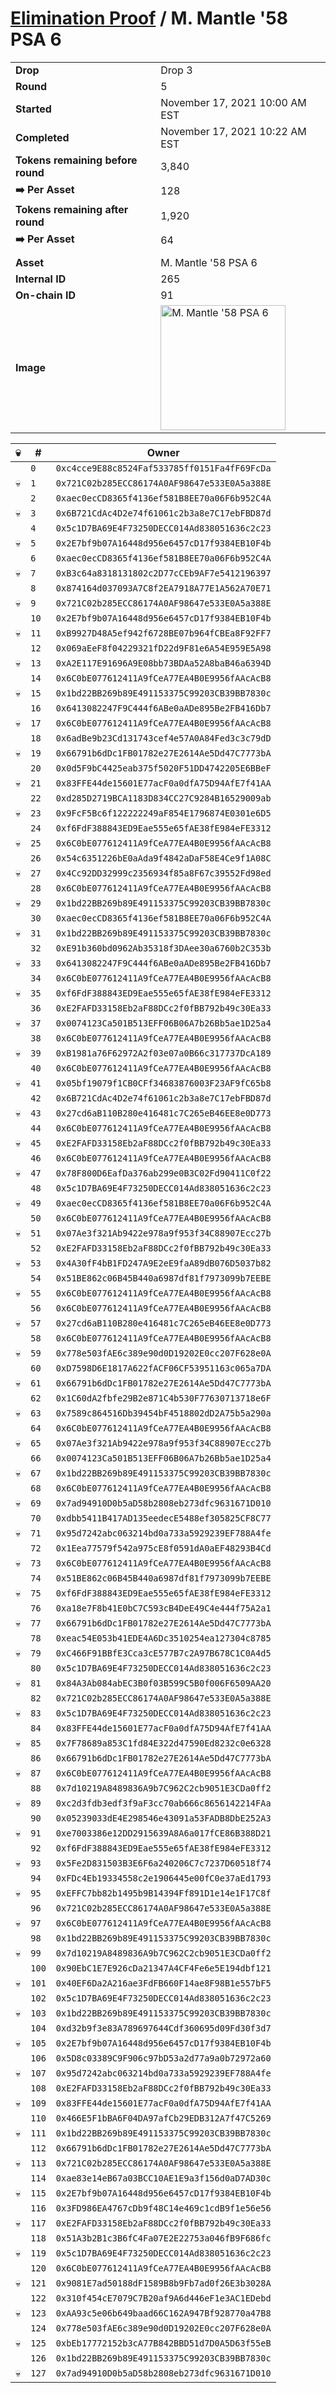# [Elimination Proof](./readme.md) / M. Mantle &#039;58 PSA 6

|||
|---|---|
| **Drop** | Drop 3 |
| **Round** | 5 |
| **Started** | November 17, 2021 10:00 AM EST |
| **Completed** | November 17, 2021 10:22 AM EST |
| **Tokens remaining before round** | 3,840 |
| **➡️ Per Asset** | 128 |
| **Tokens remaining after round** | 1,920 |
| **➡️ Per Asset** | 64 |
| | |
| **Asset** | M. Mantle &#039;58 PSA 6 |
| **Internal ID** | 265 |
| **On-chain ID** | 91 |
| **Image** | <img src="https://tcdn.blokpax.com/94d9199b-dc5b-4b43-adf8-582fa1f5e70d/23f4d9b3650b3dd07d1f0f77e6ae6edde1326ed15ce6825ce421a02fb03d1abe.jpg" height="200" alt="M. Mantle &#039;58 PSA 6" /> |


| 💀 | # | Owner |
| --- | --- | --- |
|  | `0` | `0xc4cce9E88c8524Faf533785ff0151Fa4fF69FcDa` |
| 💀 | `1` | `0x721C02b285ECC86174A0AF98647e533E0A5a388E` |
|  | `2` | `0xaec0ecCD8365f4136ef581B8EE70a06F6b952C4A` |
| 💀 | `3` | `0x6B721CdAc4D2e74f61061c2b3a8e7C17ebFBD87d` |
|  | `4` | `0x5c1D7BA69E4F73250DECC014Ad838051636c2c23` |
| 💀 | `5` | `0x2E7bf9b07A16448d956e6457cD17f9384EB10F4b` |
|  | `6` | `0xaec0ecCD8365f4136ef581B8EE70a06F6b952C4A` |
| 💀 | `7` | `0xB3c64a8318131802c2D77cCEb9AF7e5412196397` |
|  | `8` | `0x874164d037093A7C8f2EA7918A77E1A562A70E71` |
| 💀 | `9` | `0x721C02b285ECC86174A0AF98647e533E0A5a388E` |
|  | `10` | `0x2E7bf9b07A16448d956e6457cD17f9384EB10F4b` |
| 💀 | `11` | `0xB9927D48A5ef942f6728BE07b964fCBEa8F92FF7` |
|  | `12` | `0x069aEeF8f04229321fD22d9F81e6A54E959E5A98` |
| 💀 | `13` | `0xA2E117E91696A9E08bb73BDAa52A8baB46a6394D` |
|  | `14` | `0x6C0bE077612411A9fCeA77EA4B0E9956fAAcAcB8` |
| 💀 | `15` | `0x1bd22BB269b89E491153375C99203CB39BB7830c` |
|  | `16` | `0x6413082247F9C444f6ABe0aADe895Be2FB416Db7` |
| 💀 | `17` | `0x6C0bE077612411A9fCeA77EA4B0E9956fAAcAcB8` |
|  | `18` | `0x6adBe9b23Cd131743cef4e57A0A84Fed3c3c79dD` |
| 💀 | `19` | `0x66791b6dDc1FB01782e27E2614Ae5Dd47C7773bA` |
|  | `20` | `0x0d5F9bC4425eab375f5020F51DD4742205E6BBeF` |
| 💀 | `21` | `0x83FFE44de15601E77acF0a0dfA75D94AfE7f41AA` |
|  | `22` | `0xd285D2719BCA1183D834CC27C9284B16529009ab` |
| 💀 | `23` | `0x9FcF5Bc6f122222249aF854E1796874E0301e6D5` |
|  | `24` | `0xf6FdF388843ED9Eae555e65fAE38fE984eFE3312` |
| 💀 | `25` | `0x6C0bE077612411A9fCeA77EA4B0E9956fAAcAcB8` |
|  | `26` | `0x54c6351226bE0aAda9f4842aDaF58E4Ce9f1A08C` |
| 💀 | `27` | `0x4Cc92DD32999c2356934f85a8F67c39552Fd98ed` |
|  | `28` | `0x6C0bE077612411A9fCeA77EA4B0E9956fAAcAcB8` |
| 💀 | `29` | `0x1bd22BB269b89E491153375C99203CB39BB7830c` |
|  | `30` | `0xaec0ecCD8365f4136ef581B8EE70a06F6b952C4A` |
| 💀 | `31` | `0x1bd22BB269b89E491153375C99203CB39BB7830c` |
|  | `32` | `0xE91b360bd0962Ab35318f3DAee30a6760b2C353b` |
| 💀 | `33` | `0x6413082247F9C444f6ABe0aADe895Be2FB416Db7` |
|  | `34` | `0x6C0bE077612411A9fCeA77EA4B0E9956fAAcAcB8` |
| 💀 | `35` | `0xf6FdF388843ED9Eae555e65fAE38fE984eFE3312` |
|  | `36` | `0xE2FAFD33158Eb2aF88DCc2f0fBB792b49c30Ea33` |
| 💀 | `37` | `0x0074123Ca501B513EFF06B06A7b26Bb5ae1D25a4` |
|  | `38` | `0x6C0bE077612411A9fCeA77EA4B0E9956fAAcAcB8` |
| 💀 | `39` | `0xB1981a76F62972A2f03e07a0B66c317737DcA189` |
|  | `40` | `0x6C0bE077612411A9fCeA77EA4B0E9956fAAcAcB8` |
| 💀 | `41` | `0x05bf19079f1CB0CFf34683876003F23AF9fC65b8` |
|  | `42` | `0x6B721CdAc4D2e74f61061c2b3a8e7C17ebFBD87d` |
| 💀 | `43` | `0x27cd6aB110B280e416481c7C265eB46EE8e0D773` |
|  | `44` | `0x6C0bE077612411A9fCeA77EA4B0E9956fAAcAcB8` |
| 💀 | `45` | `0xE2FAFD33158Eb2aF88DCc2f0fBB792b49c30Ea33` |
|  | `46` | `0x6C0bE077612411A9fCeA77EA4B0E9956fAAcAcB8` |
| 💀 | `47` | `0x78F800D6EafDa376ab299e0B3C02Fd90411C0f22` |
|  | `48` | `0x5c1D7BA69E4F73250DECC014Ad838051636c2c23` |
| 💀 | `49` | `0xaec0ecCD8365f4136ef581B8EE70a06F6b952C4A` |
|  | `50` | `0x6C0bE077612411A9fCeA77EA4B0E9956fAAcAcB8` |
| 💀 | `51` | `0x07Ae3f321Ab9422e978a9f953f34C88907Ecc27b` |
|  | `52` | `0xE2FAFD33158Eb2aF88DCc2f0fBB792b49c30Ea33` |
| 💀 | `53` | `0x4A30fF4bB1FD247A9E2eE9faA89dB076D5037b82` |
|  | `54` | `0x51BE862c06B45B440a6987df81f7973099b7EEBE` |
| 💀 | `55` | `0x6C0bE077612411A9fCeA77EA4B0E9956fAAcAcB8` |
|  | `56` | `0x6C0bE077612411A9fCeA77EA4B0E9956fAAcAcB8` |
| 💀 | `57` | `0x27cd6aB110B280e416481c7C265eB46EE8e0D773` |
|  | `58` | `0x6C0bE077612411A9fCeA77EA4B0E9956fAAcAcB8` |
| 💀 | `59` | `0x778e503fAE6c389e90d0D19202E0cc207F628e0A` |
|  | `60` | `0xD7598D6E1817A622fACF06CF53951163c065a7DA` |
| 💀 | `61` | `0x66791b6dDc1FB01782e27E2614Ae5Dd47C7773bA` |
|  | `62` | `0x1C60dA2fbfe29B2e871C4b530F77630713718e6F` |
| 💀 | `63` | `0x7589c864516Db39454bF4518802dD2A75b5a290a` |
|  | `64` | `0x6C0bE077612411A9fCeA77EA4B0E9956fAAcAcB8` |
| 💀 | `65` | `0x07Ae3f321Ab9422e978a9f953f34C88907Ecc27b` |
|  | `66` | `0x0074123Ca501B513EFF06B06A7b26Bb5ae1D25a4` |
| 💀 | `67` | `0x1bd22BB269b89E491153375C99203CB39BB7830c` |
|  | `68` | `0x6C0bE077612411A9fCeA77EA4B0E9956fAAcAcB8` |
| 💀 | `69` | `0x7ad94910D0b5aD58b2808eb273dfc9631671D010` |
|  | `70` | `0xdbb5411B417AD135eedecE5488ef305825CF8C77` |
| 💀 | `71` | `0x95d7242abc063214bd0a733a5929239EF788A4fe` |
|  | `72` | `0x1Eea77579f542a975cE8f0591dA0aEF48293B4Cd` |
| 💀 | `73` | `0x6C0bE077612411A9fCeA77EA4B0E9956fAAcAcB8` |
|  | `74` | `0x51BE862c06B45B440a6987df81f7973099b7EEBE` |
| 💀 | `75` | `0xf6FdF388843ED9Eae555e65fAE38fE984eFE3312` |
|  | `76` | `0xa18e7F8b41E0bC7C593cB4DeE49C4e444f75A2a1` |
| 💀 | `77` | `0x66791b6dDc1FB01782e27E2614Ae5Dd47C7773bA` |
|  | `78` | `0xeac54E053b41EDE4A6Dc3510254ea127304c8785` |
| 💀 | `79` | `0xC466F91BBfE3Cca3cE577B7c2A97B678C1C0A4d5` |
|  | `80` | `0x5c1D7BA69E4F73250DECC014Ad838051636c2c23` |
| 💀 | `81` | `0x84A3Ab084abEC3B0f03B599C5B0f006F6509AA20` |
|  | `82` | `0x721C02b285ECC86174A0AF98647e533E0A5a388E` |
| 💀 | `83` | `0x5c1D7BA69E4F73250DECC014Ad838051636c2c23` |
|  | `84` | `0x83FFE44de15601E77acF0a0dfA75D94AfE7f41AA` |
| 💀 | `85` | `0x7F78689a853C1fd84E322d47590Ed8232c0e6328` |
|  | `86` | `0x66791b6dDc1FB01782e27E2614Ae5Dd47C7773bA` |
| 💀 | `87` | `0x6C0bE077612411A9fCeA77EA4B0E9956fAAcAcB8` |
|  | `88` | `0x7d10219A8489836A9b7C962C2cb9051E3CDa0ff2` |
| 💀 | `89` | `0xc2d3fdb3edf3f9aF3cc70ab666c8656142214FAa` |
|  | `90` | `0x05239033dE4E298546e43091a53FADB8DbE252A3` |
| 💀 | `91` | `0xe7003386e12DD2915639A8A6a017fCE86B388D21` |
|  | `92` | `0xf6FdF388843ED9Eae555e65fAE38fE984eFE3312` |
| 💀 | `93` | `0x5Fe2D831503B3E6F6a240206C7c7237D60518f74` |
|  | `94` | `0xFDc4Eb19334558c2e1906445e00fC0e37aEd1793` |
| 💀 | `95` | `0xEFFC7bb82b1495b9B14394Ff891D1e14e1F17C8f` |
|  | `96` | `0x721C02b285ECC86174A0AF98647e533E0A5a388E` |
| 💀 | `97` | `0x6C0bE077612411A9fCeA77EA4B0E9956fAAcAcB8` |
|  | `98` | `0x1bd22BB269b89E491153375C99203CB39BB7830c` |
| 💀 | `99` | `0x7d10219A8489836A9b7C962C2cb9051E3CDa0ff2` |
|  | `100` | `0x90EbC1E7E926cDa21347A4CF4Fe6e5E194dbf121` |
| 💀 | `101` | `0x40EF6Da2A216ae3FdFB660F14ae8F98B1e557bF5` |
|  | `102` | `0x5c1D7BA69E4F73250DECC014Ad838051636c2c23` |
| 💀 | `103` | `0x1bd22BB269b89E491153375C99203CB39BB7830c` |
|  | `104` | `0xd32b9f3e83A789697644Cdf360695d09Fd30f3d7` |
| 💀 | `105` | `0x2E7bf9b07A16448d956e6457cD17f9384EB10F4b` |
|  | `106` | `0x5D8c03389C9F906c97bD53a2d77a9a0b72972a60` |
| 💀 | `107` | `0x95d7242abc063214bd0a733a5929239EF788A4fe` |
|  | `108` | `0xE2FAFD33158Eb2aF88DCc2f0fBB792b49c30Ea33` |
| 💀 | `109` | `0x83FFE44de15601E77acF0a0dfA75D94AfE7f41AA` |
|  | `110` | `0x466E5F1bBA6F04DA97afCb29EDB312A7f47C5269` |
| 💀 | `111` | `0x1bd22BB269b89E491153375C99203CB39BB7830c` |
|  | `112` | `0x66791b6dDc1FB01782e27E2614Ae5Dd47C7773bA` |
| 💀 | `113` | `0x721C02b285ECC86174A0AF98647e533E0A5a388E` |
|  | `114` | `0xae83e14eB67a03BCC10AE1E9a3f156d0aD7AD30c` |
| 💀 | `115` | `0x2E7bf9b07A16448d956e6457cD17f9384EB10F4b` |
|  | `116` | `0x3FD986EA4767cDb9f48C14e469c1cdB9f1e56e56` |
| 💀 | `117` | `0xE2FAFD33158Eb2aF88DCc2f0fBB792b49c30Ea33` |
|  | `118` | `0x51A3b2B1c3B6fC4Fa07E2E22753a046fB9F686fc` |
| 💀 | `119` | `0x5c1D7BA69E4F73250DECC014Ad838051636c2c23` |
|  | `120` | `0x6C0bE077612411A9fCeA77EA4B0E9956fAAcAcB8` |
| 💀 | `121` | `0x9081E7ad50188dF1589B8b9Fb7ad0f26E3b3028A` |
|  | `122` | `0x310f454cE7079C7B20af9A6d446eF1e3AC1EDebd` |
| 💀 | `123` | `0xAA93c5e06b649baad66C162A947Bf928770a47B8` |
|  | `124` | `0x778e503fAE6c389e90d0D19202E0cc207F628e0A` |
| 💀 | `125` | `0xbEb17772152b3cA77B842BBD51d7D0A5D63f55eB` |
|  | `126` | `0x1bd22BB269b89E491153375C99203CB39BB7830c` |
| 💀 | `127` | `0x7ad94910D0b5aD58b2808eb273dfc9631671D010` |
